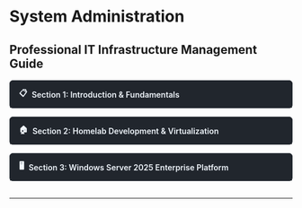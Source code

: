 # System Administration
## Professional IT Infrastructure Management Guide

<div style="display: grid; gap: 15px; margin-bottom: 30px;">

<details style="border: 1px solid #30363d; border-radius: 6px; background: #0d1117;">
<summary style="background: #21262d; color: #f0f6fc; padding: 12px 16px; cursor: pointer; font-weight: 600; font-size: 1em; border-radius: 6px 6px 0 0; display: flex; align-items: center; gap: 8px; border: none;">
  <span>📋</span>
  <span>Section 1: Introduction & Fundamentals</span>
</summary>

<div style="padding: 16px; background: #161b22; color: #e6edf3; border-radius: 0 0 6px 6px;">

<details style="border: 1px solid #30363d; border-radius: 4px; background: #0d1117; margin-bottom: 10px;">
<summary style="background: #21262d; color: #f0f6fc; padding: 8px 12px; cursor: pointer; font-weight: 500; font-size: 0.9em; border-radius: 4px 4px 0 0; display: flex; align-items: center; gap: 6px; border: none;">
  <span>📚</span>
  <span>1. Introduction to the Ultimate System Administrator Course</span>
</summary>
<div style="padding: 12px; background: #161b22; color: #e6edf3; border-radius: 0 0 4px 4px;">
<div style="color: #58a6ff; font-weight: 600; margin-bottom: 8px;">Course Overview</div>
Comprehensive guide to becoming a professional System Administrator covering all essential skills, technologies, and real-world scenarios.

<div style="color: #58a6ff; font-weight: 600; margin: 12px 0 8px 0;">Learning Objectives</div>
<div style="display: grid; gap: 8px; margin-left: 8px;">
<div style="display: flex; align-items: center; gap: 8px;"><span style="color: #7c3aed;">▶</span><span>Master core system administration concepts</span></div>
<div style="display: flex; align-items: center; gap: 8px;"><span style="color: #7c3aed;">▶</span><span>Gain hands-on experience with enterprise technologies</span></div>
<div style="display: flex; align-items: center; gap: 8px;"><span style="color: #7c3aed;">▶</span><span>Develop troubleshooting and problem-solving skills</span></div>
<div style="display: flex; align-items: center; gap: 8px;"><span style="color: #7c3aed;">▶</span><span>Learn industry best practices and security protocols</span></div>
<div style="display: flex; align-items: center; gap: 8px;"><span style="color: #7c3aed;">▶</span><span>Build a professional homelab environment</span></div>
<div style="display: flex; align-items: center; gap: 8px;"><span style="color: #7c3aed;">▶</span><span>Understand Windows Server 2025 and virtualization platforms</span></div>
</div>

</div>
</details>

<details style="border: 1px solid #30363d; border-radius: 4px; background: #0d1117; margin-bottom: 10px;">
<summary style="background: #21262d; color: #f0f6fc; padding: 8px 12px; cursor: pointer; font-weight: 500; font-size: 0.9em; border-radius: 4px 4px 0 0; display: flex; align-items: center; gap: 6px; border: none;">
  <span>👨‍💼</span>
  <span>2. What is a System Administrator Role?</span>
</summary>
<div style="padding: 12px; background: #161b22; color: #e6edf3; border-radius: 0 0 4px 4px;">
<div style="color: #58a6ff; font-weight: 600; margin-bottom: 8px;">Primary Function</div>
Manages and maintains computer systems, servers, and IT infrastructure for organizations.

<div style="color: #58a6ff; font-weight: 600; margin: 12px 0 8px 0;">Core Responsibilities</div>
<div style="display: grid; gap: 6px; margin-left: 8px;">
<div style="display: flex; align-items: center; gap: 8px;"><span style="color: #f85149;">•</span><span>Operating system installation and configuration</span></div>
<div style="display: flex; align-items: center; gap: 8px;"><span style="color: #f85149;">•</span><span>User account and permission management</span></div>
<div style="display: flex; align-items: center; gap: 8px;"><span style="color: #f85149;">•</span><span>System performance monitoring and optimization</span></div>
<div style="display: flex; align-items: center; gap: 8px;"><span style="color: #f85149;">•</span><span>Backup and disaster recovery planning</span></div>
<div style="display: flex; align-items: center; gap: 8px;"><span style="color: #f85149;">•</span><span>Software installation and updates</span></div>
<div style="display: flex; align-items: center; gap: 8px;"><span style="color: #f85149;">•</span><span>Hardware maintenance and troubleshooting</span></div>
<div style="display: flex; align-items: center; gap: 8px;"><span style="color: #f85149;">•</span><span>Server management and virtualization</span></div>
<div style="display: flex; align-items: center; gap: 8px;"><span style="color: #f85149;">•</span><span>Security policy implementation and enforcement</span></div>
</div>

<div style="color: #58a6ff; font-weight: 600; margin: 12px 0 8px 0;">Essential Skills</div>
<div style="display: grid; gap: 6px; margin-left: 8px;">
<div style="display: flex; align-items: center; gap: 8px;"><span style="color: #7c3aed;">⚡</span><span><span style="color: #f85149;">Operating Systems</span>: Windows Server, Linux distributions, Unix variants</span></div>
<div style="display: flex; align-items: center; gap: 8px;"><span style="color: #7c3aed;">⚡</span><span><span style="color: #f85149;">Virtualization</span>: VMware, Hyper-V, VirtualBox, Proxmox</span></div>
<div style="display: flex; align-items: center; gap: 8px;"><span style="color: #7c3aed;">⚡</span><span><span style="color: #f85149;">Security</span>: Access control, authentication, encryption</span></div>
<div style="display: flex; align-items: center; gap: 8px;"><span style="color: #7c3aed;">⚡</span><span><span style="color: #f85149;">Backup & Recovery</span>: Data protection strategies and procedures</span></div>
<div style="display: flex; align-items: center; gap: 8px;"><span style="color: #7c3aed;">⚡</span><span><span style="color: #f85149;">Monitoring Tools</span>: Performance analysis and alerting systems</span></div>
<div style="display: flex; align-items: center; gap: 8px;"><span style="color: #7c3aed;">⚡</span><span><span style="color: #f85149;">Scripting & Automation</span>: PowerShell, Bash, Python</span></div>
<div style="display: flex; align-items: center; gap: 8px;"><span style="color: #7c3aed;">⚡</span><span><span style="color: #f85149;">Hardware Knowledge</span>: Server components and troubleshooting</span></div>
<div style="display: flex; align-items: center; gap: 8px;"><span style="color: #7c3aed;">⚡</span><span><span style="color: #f85149;">Documentation</span>: Technical writing and procedure documentation</span></div>
</div>
</div>
</details>

<details style="border: 1px solid #30363d; border-radius: 4px; background: #0d1117; margin-bottom: 10px;">
<summary style="background: #21262d; color: #f0f6fc; padding: 8px 12px; cursor: pointer; font-weight: 500; font-size: 0.9em; border-radius: 4px 4px 0 0; display: flex; align-items: center; gap: 6px; border: none;">
  <span>🌐</span>
  <span>3. Understanding IPv4 Addressing</span>
</summary>
<div style="padding: 12px; background: #161b22; color: #e6edf3; border-radius: 0 0 4px 4px;">

<div style="color: #58a6ff; font-weight: 600; margin-bottom: 8px;">What is an IPv4 Address?</div>
<div style="color: #e6edf3; margin-bottom: 12px;">An IPv4 address is a 32-bit numerical label assigned to each device connected to a computer network that uses the Internet Protocol for communication. It's written in decimal format as four octets separated by periods, for example: <span style="color: #f85149;">192.168.1.1</span>.</div>

<div style="color: #58a6ff; font-weight: 600; margin: 12px 0 8px 0;">Structure of IPv4 Addresses</div>
<div style="color: #e6edf3; margin-bottom: 12px;">Each IPv4 address consists of four octets (8 bits each), making up 32 bits in total. Each octet can range from 0 to 255. The format is known as <span style="color: #f85149;">'dotted decimal notation'</span>, e.g., <span style="color: #f85149;">192.0.2.1</span>.</div>

<div style="color: #58a6ff; font-weight: 600; margin: 12px 0 8px 0;">Classes of IPv4 Addresses</div>
<div style="color: #e6edf3; margin-bottom: 8px;">IPv4 addresses are divided into five classes:</div>
<div style="display: grid; gap: 6px; margin-left: 8px;">
<div style="display: flex; align-items: center; gap: 8px;"><span style="color: #f85149;">•</span><span><span style="color: #f85149;">Class A</span>: 0.0.0.0 to 127.255.255.255 (Large networks)</span></div>
<div style="display: flex; align-items: center; gap: 8px;"><span style="color: #f85149;">•</span><span><span style="color: #f85149;">Class B</span>: 128.0.0.0 to 191.255.255.255 (Medium-sized networks)</span></div>
<div style="display: flex; align-items: center; gap: 8px;"><span style="color: #f85149;">•</span><span><span style="color: #f85149;">Class C</span>: 192.0.0.0 to 223.255.255.255 (Small networks)</span></div>
<div style="display: flex; align-items: center; gap: 8px;"><span style="color: #f85149;">•</span><span><span style="color: #f85149;">Class D</span>: 224.0.0.0 to 239.255.255.255 (Multicast)</span></div>
<div style="display: flex; align-items: center; gap: 8px;"><span style="color: #f85149;">•</span><span><span style="color: #f85149;">Class E</span>: 240.0.0.0 to 255.255.255.255 (Experimental)</span></div>
</div>

<div style="color: #58a6ff; font-weight: 600; margin: 12px 0 8px 0;">Private IP Address Ranges</div>
<div style="color: #e6edf3; margin-bottom: 8px;">Private addresses are reserved for use within private networks and are not routable on the internet:</div>
<div style="display: grid; gap: 6px; margin-left: 8px;">
<div style="display: flex; align-items: center; gap: 8px;"><span style="color: #7c3aed;">🔒</span><span><span style="color: #f85149;">Class A</span>: 10.0.0.0 to 10.255.255.255</span></div>
<div style="display: flex; align-items: center; gap: 8px;"><span style="color: #7c3aed;">🔒</span><span><span style="color: #f85149;">Class B</span>: 172.16.0.0 to 172.31.255.255</span></div>
<div style="display: flex; align-items: center; gap: 8px;"><span style="color: #7c3aed;">🔒</span><span><span style="color: #f85149;">Class C</span>: 192.168.0.0 to 192.168.255.255</span></div>
</div>

<div style="color: #58a6ff; font-weight: 600; margin: 12px 0 8px 0;">Subnetting and CIDR Notation</div>
<div style="color: #e6edf3; margin-bottom: 12px;">CIDR (Classless Inter-Domain Routing) notation is used to define subnet masks, e.g., <span style="color: #f85149;">192.168.1.0/24</span>. The <span style="color: #f85149;">'/24'</span> means the first 24 bits are the network part. Subnetting helps in efficient IP address allocation.</div>

<div style="color: #58a6ff; font-weight: 600; margin: 12px 0 8px 0;">IPv4 Limitations</div>
<div style="color: #e6edf3;">IPv4 can support about <span style="color: #f85149;">4.3 billion addresses</span>, many of which are reserved or unusable. This limitation is one of the reasons for the development of IPv6.</div>

</div>
</details>

<details style="border: 1px solid #30363d; border-radius: 4px; background: #0d1117; margin-bottom: 10px;">
<summary style="background: #21262d; color: #f0f6fc; padding: 8px 12px; cursor: pointer; font-weight: 500; font-size: 0.9em; border-radius: 4px 4px 0 0; display: flex; align-items: center; gap: 6px; border: none;">
  <span>📊</span>
  <span>4. Subnetting Guide</span>
</summary>
<div style="padding: 12px; background: #161b22; color: #e6edf3; border-radius: 0 0 4px 4px;">

<div style="color: #58a6ff; font-weight: 600; margin-bottom: 8px;">Dan Mill Training - Subnetting Cheat Sheet</div>
<div style="color: #e6edf3; margin-bottom: 12px;">Comprehensive subnetting reference with formulas, processes, and practical examples for network administrators.</div>

<div style="color: #58a6ff; font-weight: 600; margin: 12px 0 8px 0;">Key Formulas</div>
<div style="display: grid; gap: 6px; margin-left: 8px;">
<div style="display: flex; align-items: center; gap: 8px;"><span style="color: #7c3aed;">📐</span><span><span style="color: #f85149;">Subnets</span> = 2^n (n = borrowed bits)</span></div>
<div style="display: flex; align-items: center; gap: 8px;"><span style="color: #7c3aed;">📐</span><span><span style="color: #f85149;">Hosts</span> = 2^h - 2 (h = host bits)</span></div>
<div style="display: flex; align-items: center; gap: 8px;"><span style="color: #7c3aed;">📐</span><span><span style="color: #f85149;">Increment</span> = 2^h</span></div>
<div style="display: flex; align-items: center; gap: 8px;"><span style="color: #7c3aed;">📐</span><span><span style="color: #f85149;">Magic #</span> = 256 - mask value</span></div>
</div>

<div style="color: #58a6ff; font-weight: 600; margin: 12px 0 8px 0;">5-Step Process</div>
<div style="display: grid; gap: 6px; margin-left: 8px;">
<div style="display: flex; align-items: center; gap: 8px;"><span style="color: #f85149;">1.</span><span>Count subnets & hosts needed</span></div>
<div style="display: flex; align-items: center; gap: 8px;"><span style="color: #f85149;">2.</span><span>Find bits to borrow: 2^n ≥ subnets</span></div>
<div style="display: flex; align-items: center; gap: 8px;"><span style="color: #f85149;">3.</span><span>Check host bits: 2^h - 2 ≥ hosts</span></div>
<div style="display: flex; align-items: center; gap: 8px;"><span style="color: #f85149;">4.</span><span>New mask = original + borrowed</span></div>
<div style="display: flex; align-items: center; gap: 8px;"><span style="color: #f85149;">5.</span><span>Calculate ranges with increment</span></div>
</div>

<div style="color: #58a6ff; font-weight: 600; margin: 12px 0 8px 0;">IP Classes</div>
<div style="display: grid; gap: 6px; margin-left: 8px;">
<div style="display: flex; align-items: center; gap: 8px;"><span style="color: #f85149;">•</span><span><span style="color: #f85149;">Class A</span>: Range 1-126, Default /8</span></div>
<div style="display: flex; align-items: center; gap: 8px;"><span style="color: #f85149;">•</span><span><span style="color: #f85149;">Class B</span>: Range 128-191, Default /16</span></div>
<div style="display: flex; align-items: center; gap: 8px;"><span style="color: #f85149;">•</span><span><span style="color: #f85149;">Class C</span>: Range 192-223, Default /24</span></div>
</div>

<div style="color: #58a6ff; font-weight: 600; margin: 12px 0 8px 0;">Subnet Mask Reference Table</div>
<div style="overflow-x: auto; margin-bottom: 12px;">
<table style="width: 100%; border-collapse: collapse; background: #0d1117; border-radius: 6px; overflow: hidden;">
<thead>
<tr style="background: #21262d;">
<th style="padding: 6px; text-align: left; color: #f0f6fc; border-bottom: 1px solid #30363d; font-size: 0.8em;">CIDR</th>
<th style="padding: 6px; text-align: left; color: #f0f6fc; border-bottom: 1px solid #30363d; font-size: 0.8em;">Subnet Mask</th>
<th style="padding: 6px; text-align: left; color: #f0f6fc; border-bottom: 1px solid #30363d; font-size: 0.8em;">Hosts</th>
<th style="padding: 6px; text-align: left; color: #f0f6fc; border-bottom: 1px solid #30363d; font-size: 0.8em;">Increment</th>
<th style="padding: 6px; text-align: left; color: #f0f6fc; border-bottom: 1px solid #30363d; font-size: 0.8em;">Binary</th>
</tr>
</thead>
<tbody>
<tr style="border-bottom: 1px solid #30363d;">
<td style="padding: 6px; color: #f85149; font-weight: 600; font-size: 0.8em;">/24</td>
<td style="padding: 6px; font-size: 0.8em;">255.255.255.0</td>
<td style="padding: 6px; font-size: 0.8em;">254</td>
<td style="padding: 6px; font-size: 0.8em;">256</td>
<td style="padding: 6px; font-size: 0.8em;">00000000</td>
</tr>
<tr style="border-bottom: 1px solid #30363d;">
<td style="padding: 6px; color: #f85149; font-weight: 600; font-size: 0.8em;">/25</td>
<td style="padding: 6px; font-size: 0.8em;">255.255.255.128</td>
<td style="padding: 6px; font-size: 0.8em;">126</td>
<td style="padding: 6px; font-size: 0.8em;">128</td>
<td style="padding: 6px; font-size: 0.8em;">10000000</td>
</tr>
<tr style="border-bottom: 1px solid #30363d;">
<td style="padding: 6px; color: #f85149; font-weight: 600; font-size: 0.8em;">/26</td>
<td style="padding: 6px; font-size: 0.8em;">255.255.255.192</td>
<td style="padding: 6px; font-size: 0.8em;">62</td>
<td style="padding: 6px; font-size: 0.8em;">64</td>
<td style="padding: 6px; font-size: 0.8em;">11000000</td>
</tr>
<tr style="border-bottom: 1px solid #30363d;">
<td style="padding: 6px; color: #f85149; font-weight: 600; font-size: 0.8em;">/27</td>
<td style="padding: 6px; font-size: 0.8em;">255.255.255.224</td>
<td style="padding: 6px; font-size: 0.8em;">30</td>
<td style="padding: 6px; font-size: 0.8em;">32</td>
<td style="padding: 6px; font-size: 0.8em;">11100000</td>
</tr>
<tr style="border-bottom: 1px solid #30363d;">
<td style="padding: 6px; color: #f85149; font-weight: 600; font-size: 0.8em;">/28</td>
<td style="padding: 6px; font-size: 0.8em;">255.255.255.240</td>
<td style="padding: 6px; font-size: 0.8em;">14</td>
<td style="padding: 6px; font-size: 0.8em;">16</td>
<td style="padding: 6px; font-size: 0.8em;">11110000</td>
</tr>
<tr style="border-bottom: 1px solid #30363d;">
<td style="padding: 6px; color: #f85149; font-weight: 600; font-size: 0.8em;">/29</td>
<td style="padding: 6px; font-size: 0.8em;">255.255.255.248</td>
<td style="padding: 6px; font-size: 0.8em;">6</td>
<td style="padding: 6px; font-size: 0.8em;">8</td>
<td style="padding: 6px; font-size: 0.8em;">11111000</td>
</tr>
<tr>
<td style="padding: 6px; color: #f85149; font-weight: 600; font-size: 0.8em;">/30</td>
<td style="padding: 6px; font-size: 0.8em;">255.255.255.252</td>
<td style="padding: 6px; font-size: 0.8em;">2</td>
<td style="padding: 6px; font-size: 0.8em;">4</td>
<td style="padding: 6px; font-size: 0.8em;">11111100</td>
</tr>
</tbody>
</table>
</div>

<div style="color: #58a6ff; font-weight: 600; margin: 12px 0 8px 0;">Quick Example</div>
<div style="color: #e6edf3; margin-bottom: 8px;">Subnet 192.168.1.0/24 into 4 subnets:</div>
<div style="display: grid; gap: 4px; margin-left: 8px;">
<div style="display: flex; align-items: center; gap: 8px;"><span style="color: #f85149;">•</span><span>Need 2 bits (2^2 = 4)</span></div>
<div style="display: flex; align-items: center; gap: 8px;"><span style="color: #f85149;">•</span><span>New mask: /26</span></div>
<div style="display: flex; align-items: center; gap: 8px;"><span style="color: #f85149;">•</span><span>Increment: 64</span></div>
<div style="display: flex; align-items: center; gap: 8px;"><span style="color: #f85149;">•</span><span>192.168.1.0/26, 192.168.1.64/26, 192.168.1.128/26, 192.168.1.192/26</span></div>
</div>

<div style="color: #58a6ff; font-weight: 600; margin: 12px 0 8px 0;">Binary Values</div>
<div style="display: grid; gap: 4px; margin-left: 8px;">
<div style="display: flex; align-items: center; gap: 8px;"><span style="color: #f85149;">•</span><span>Bit 8: 128, Bit 7: 64, Bit 6: 32, Bit 5: 16</span></div>
<div style="display: flex; align-items: center; gap: 8px;"><span style="color: #f85149;">•</span><span>Bit 4: 8, Bit 3: 4, Bit 2: 2, Bit 1: 1</span></div>
</div>

<div style="color: #58a6ff; font-weight: 600; margin: 12px 0 8px 0;">Common Mistakes</div>
<div style="display: grid; gap: 4px; margin-left: 8px;">
<div style="display: flex; align-items: center; gap: 8px;"><span style="color: #f85149;">•</span><span>Forgetting to subtract 2 for hosts</span></div>
<div style="display: flex; align-items: center; gap: 8px;"><span style="color: #f85149;">•</span><span>Using wrong increment value</span></div>
<div style="display: flex; align-items: center; gap: 8px;"><span style="color: #f85149;">•</span><span>Mixing up network vs host bits</span></div>
<div style="display: flex; align-items: center; gap: 8px;"><span style="color: #f85149;">•</span><span>Overlapping subnet ranges</span></div>
</div>

<div style="color: #58a6ff; font-weight: 600; margin: 12px 0 8px 0;">Download Full Guide</div>
<div style="margin-bottom: 12px;">
<a href="content/[SYSTEM_ADMIN]/Subnetting.pdf" style="display: inline-flex; align-items: center; gap: 8px; background: linear-gradient(135deg, #0969da 0%, #1a7f37 100%); color: white; padding: 12px 20px; border-radius: 6px; text-decoration: none; font-weight: 600; font-size: 0.9em; transition: all 0.3s ease; box-shadow: 0 2px 4px rgba(0,0,0,0.2);">
<span>📄</span>
<span>Download Complete Subnetting Cheat Sheet PDF</span>
</a>
</div>

<div style="color: #58a6ff; font-weight: 600; margin: 12px 0 8px 0;">Practice Tip</div>
<div style="color: #e6edf3; font-style: italic;">"Remember, the more you practice, the better and faster you become at subnetting!"</div>

</div>
</details>

</div>
</details>

<details style="border: 1px solid #30363d; border-radius: 6px; background: #0d1117;">
<summary style="background: #21262d; color: #f0f6fc; padding: 12px 16px; cursor: pointer; font-weight: 600; font-size: 1em; border-radius: 6px 6px 0 0; display: flex; align-items: center; gap: 8px; border: none;">
  <span>🏠</span>
  <span>Section 2: Homelab Development & Virtualization</span>
</summary>

<div style="padding: 16px; background: #161b22; color: #e6edf3; border-radius: 0 0 6px 6px;">

<details style="border: 1px solid #30363d; border-radius: 4px; background: #0d1117; margin-bottom: 10px;">
<summary style="background: #21262d; color: #f0f6fc; padding: 8px 12px; cursor: pointer; font-weight: 500; font-size: 0.9em; border-radius: 4px 4px 0 0; display: flex; align-items: center; gap: 6px; border: none;">
  <span>🏠</span>
  <span>1. What is a Homelab?</span>
</summary>
<div style="padding: 12px; background: #161b22; color: #e6edf3; border-radius: 0 0 4px 4px;">
<div style="color: #58a6ff; font-weight: 600; margin-bottom: 8px;">Definition</div>
Personal IT infrastructure for learning, testing, and practicing system administration skills in a controlled environment.

<div style="color: #58a6ff; font-weight: 600; margin: 12px 0 8px 0;">Core Components</div>
<div style="display: grid; gap: 6px; margin-left: 8px;">
<div style="display: flex; align-items: center; gap: 8px;"><span style="color: #7c3aed;">🔧</span><span><span style="color: #f85149;">Servers</span>: Physical and virtual server infrastructure</span></div>
<div style="display: flex; align-items: center; gap: 8px;"><span style="color: #7c3aed;">🔧</span><span><span style="color: #f85149;">Networking</span>: Switches, routers, and network equipment</span></div>
<div style="display: flex; align-items: center; gap: 8px;"><span style="color: #7c3aed;">🔧</span><span><span style="color: #f85149;">Storage</span>: NAS devices, external drives, and storage solutions</span></div>
<div style="display: flex; align-items: center; gap: 8px;"><span style="color: #7c3aed;">🔧</span><span><span style="color: #f85149;">Operating Systems</span>: Windows Server, Linux distributions</span></div>
<div style="display: flex; align-items: center; gap: 8px;"><span style="color: #7c3aed;">🔧</span><span><span style="color: #f85149;">Virtualization</span>: VMware, VirtualBox, Hyper-V platforms</span></div>
<div style="display: flex; align-items: center; gap: 8px;"><span style="color: #7c3aed;">🔧</span><span><span style="color: #f85149;">Monitoring</span>: System and network monitoring tools</span></div>
<div style="display: flex; align-items: center; gap: 8px;"><span style="color: #7c3aed;">🔧</span><span><span style="color: #f85149;">Backup Systems</span>: Data protection and recovery solutions</span></div>
</div>

<div style="color: #58a6ff; font-weight: 600; margin: 12px 0 8px 0;">Primary Use Cases</div>
<div style="display: grid; gap: 6px; margin-left: 8px;">
<div style="display: flex; align-items: center; gap: 8px;"><span style="color: #f85149;">•</span><span>Technology learning and skill development</span></div>
<div style="display: flex; align-items: center; gap: 8px;"><span style="color: #f85149;">•</span><span>Software deployment testing</span></div>
<div style="display: flex; align-items: center; gap: 8px;"><span style="color: #f85149;">•</span><span>Troubleshooting practice and methodology</span></div>
<div style="display: flex; align-items: center; gap: 8px;"><span style="color: #f85149;">•</span><span>Automation script development</span></div>
<div style="display: flex; align-items: center; gap: 8px;"><span style="color: #f85149;">•</span><span>Configuration experimentation</span></div>
<div style="display: flex; align-items: center; gap: 8px;"><span style="color: #f85149;">•</span><span>Personal service hosting</span></div>
<div style="display: flex; align-items: center; gap: 8px;"><span style="color: #f85149;">•</span><span>Development environment creation</span></div>
</div>
</div>
</details>

<details style="border: 1px solid #30363d; border-radius: 4px; background: #0d1117; margin-bottom: 10px;">
<summary style="background: #21262d; color: #f0f6fc; padding: 8px 12px; cursor: pointer; font-weight: 500; font-size: 0.9em; border-radius: 4px 4px 0 0; display: flex; align-items: center; gap: 6px; border: none;">
  <span>💻</span>
  <span>2. Virtualization Platforms – Let's Talk About Your Options</span>
</summary>
<div style="padding: 12px; background: #161b22; color: #e6edf3; border-radius: 0 0 4px 4px;">
<div style="color: #58a6ff; font-weight: 600; margin: 12px 0 8px 0;">Cloud Service Providers</div>
<div style="display: grid; gap: 6px; margin-left: 8px;">
<div style="display: flex; align-items: center; gap: 8px;"><span style="color: #7c3aed;">☁️</span><span><span style="color: #f85149;">Amazon Web Services (AWS)</span> - Comprehensive cloud platform with extensive service offerings</span></div>
<div style="display: flex; align-items: center; gap: 8px;"><span style="color: #7c3aed;">☁️</span><span><span style="color: #f85149;">Google Cloud Platform (GCP)</span> - Google's competitive cloud solution with AI/ML integration</span></div>
<div style="display: flex; align-items: center; gap: 8px;"><span style="color: #7c3aed;">☁️</span><span><span style="color: #f85149;">Microsoft Azure</span> - Enterprise-focused cloud platform with Windows integration</span></div>
<div style="display: flex; align-items: center; gap: 8px;"><span style="color: #7c3aed;">☁️</span><span><span style="color: #f85149;">Azure Marketplace</span> - Pre-configured virtual machine templates and solutions</span></div>
</div>

<div style="color: #58a6ff; font-weight: 600; margin: 12px 0 8px 0;">Enterprise Virtualization Solutions</div>
<div style="display: grid; gap: 6px; margin-left: 8px;">
<div style="display: flex; align-items: center; gap: 8px;"><span style="color: #7c3aed;">🏢</span><span><span style="color: #f85149;">VMware vSphere</span> - Industry-standard enterprise virtualization platform</span></div>
<div style="display: flex; align-items: center; gap: 8px;"><span style="color: #7c3aed;">🏢</span><span><span style="color: #f85149;">VMware Workstation</span> - Professional desktop virtualization for developers</span></div>
<div style="display: flex; align-items: center; gap: 8px;"><span style="color: #7c3aed;">🏢</span><span><span style="color: #f85149;">Microsoft Hyper-V</span> - Native Windows Server virtualization technology</span></div>
<div style="display: flex; align-items: center; gap: 8px;"><span style="color: #7c3aed;">🏢</span><span><span style="color: #f85149;">Proxmox VE</span> - Open-source hypervisor with web-based management interface</span></div>
</div>

<div style="color: #58a6ff; font-weight: 600; margin: 12px 0 8px 0;">Desktop Virtualization Tools</div>
<div style="display: grid; gap: 6px; margin-left: 8px;">
<div style="display: flex; align-items: center; gap: 8px;"><span style="color: #7c3aed;">💻</span><span><span style="color: #f85149;">Oracle VirtualBox</span> - Free, cross-platform desktop virtualization</span></div>
<div style="display: flex; align-items: center; gap: 8px;"><span style="color: #7c3aed;">💻</span><span><span style="color: #f85149;">VMware Fusion</span> - macOS-specific virtualization solution</span></div>
<div style="display: flex; align-items: center; gap: 8px;"><span style="color: #7c3aed;">💻</span><span><span style="color: #f85149;">Parallels Desktop</span> - Premium macOS virtualization platform</span></div>
</div>

<div style="color: #58a6ff; font-weight: 600; margin: 12px 0 8px 0;">Supported Operating Systems</div>
<div style="display: grid; gap: 6px; margin-left: 8px;">
<div style="display: flex; align-items: center; gap: 8px;"><span style="color: #7c3aed;">🐧</span><span><span style="color: #f85149;">Linux Distributions</span>: Alma Linux, CentOS, Ubuntu Server, Rocky Linux</span></div>
<div style="display: flex; align-items: center; gap: 8px;"><span style="color: #7c3aed;">🪟</span><span><span style="color: #f85149;">Windows Platforms</span>: Windows Server, Windows 10/11</span></div>
<div style="display: flex; align-items: center; gap: 8px;"><span style="color: #7c3aed;">🔧</span><span><span style="color: #f85149;">Unix Variants</span>: FreeBSD, OpenBSD</span></div>
<div style="display: flex; align-items: center; gap: 8px;"><span style="color: #7c3aed;">🛡️</span><span><span style="color: #f85149;">Specialized Systems</span>: pfSense, OPNsense for network security</span></div>
</div>
</div>
</details>

<details style="border: 1px solid #30363d; border-radius: 4px; background: #0d1117; margin-bottom: 10px;">
<summary style="background: #21262d; color: #f0f6fc; padding: 8px 12px; cursor: pointer; font-weight: 500; font-size: 0.9em; border-radius: 4px 4px 0 0; display: flex; align-items: center; gap: 6px; border: none;">
  <span>🔧</span>
  <span>3. Setting Up Your Lab Environment</span>
</summary>
<div style="padding: 12px; background: #161b22; color: #e6edf3; border-radius: 0 0 4px 4px;">
<div style="color: #58a6ff; font-weight: 600; margin-bottom: 8px;">VMware Workstation Configuration</div>
Step-by-step guide to set up Windows Server 2025 in VMware Workstation for your homelab environment.

<div style="color: #58a6ff; font-weight: 600; margin: 12px 0 8px 0;">Download Windows Server 2025</div>
<div style="margin-bottom: 12px;">
<a href="https://www.microsoft.com/en-us/evalcenter/download-windows-server-2025?msockid=1dbd6c8bbd85672a1985788bbc2d66b4" style="display: inline-flex; align-items: center; gap: 8px; background: linear-gradient(135deg, #0969da 0%, #1a7f37 100%); color: white; padding: 12px 20px; border-radius: 6px; text-decoration: none; font-weight: 600; font-size: 0.9em; transition: all 0.3s ease; box-shadow: 0 2px 4px rgba(0,0,0,0.2);">
<span>📥</span>
<span>Download Windows Server 2025 Evaluation</span>
</a>
</div>

<div style="color: #58a6ff; font-weight: 600; margin: 12px 0 8px 0;">VMware Workstation Settings</div>
<div style="display: grid; gap: 6px; margin-left: 8px;">
<div style="display: flex; align-items: center; gap: 8px;"><span style="color: #7c3aed;">🌐</span><span><span style="color: #f85149;">Network Connection</span>: Bridged</span></div>
<div style="display: flex; align-items: center; gap: 8px;"><span style="color: #7c3aed;">⚙️</span><span><span style="color: #f85149;">Cores per processor</span>: 8</span></div>
<div style="display: flex; align-items: center; gap: 8px;"><span style="color: #7c3aed;">💻</span><span><span style="color: #f85149;">Virtualize Intel VT-x/AMD-V</span>: Enabled</span></div>
<div style="display: flex; align-items: center; gap: 8px;"><span style="color: #7c3aed;">🧠</span><span><span style="color: #f85149;">RAM</span>: 4 GB</span></div>
</div>

<div style="color: #58a6ff; font-weight: 600; margin: 12px 0 8px 0;">Installation Steps</div>
<div style="display: grid; gap: 6px; margin-left: 8px;">
<div style="display: flex; align-items: center; gap: 8px;"><span style="color: #f85149;">1.</span><span>Download Windows Server 2025 ISO from Microsoft Evaluation Center</span></div>
<div style="display: flex; align-items: center; gap: 8px;"><span style="color: #f85149;">2.</span><span>Create new virtual machine in VMware Workstation</span></div>
<div style="display: flex; align-items: center; gap: 8px;"><span style="color: #f85149;">3.</span><span>Configure network adapter to Bridged mode</span></div>
<div style="display: flex; align-items: center; gap: 8px;"><span style="color: #f85149;">4.</span><span>Set processor cores to 8 and enable virtualization</span></div>
<div style="display: flex; align-items: center; gap: 8px;"><span style="color: #f85149;">5.</span><span>Allocate 4 GB RAM to the virtual machine</span></div>
<div style="display: flex; align-items: center; gap: 8px;"><span style="color: #f85149;">6.</span><span>Boot from Windows Server 2025 ISO and install</span></div>
<div style="display: flex; align-items: center; gap: 8px;"><span style="color: #f85149;">7.</span><span>Activate evaluation license within 10 days</span></div>
</div>

<div style="color: #58a6ff; font-weight: 600; margin: 12px 0 8px 0;">Important Notes</div>
<div style="display: grid; gap: 6px; margin-left: 8px;">
<div style="display: flex; align-items: center; gap: 8px;"><span style="color: #7c3aed;">⚠️</span><span>Evaluation edition expires in 180 days</span></div>
<div style="display: flex; align-items: center; gap: 8px;"><span style="color: #7c3aed;">⚠️</span><span>Must activate over internet within first 10 days</span></div>
<div style="display: flex; align-items: center; gap: 8px;"><span style="color: #7c3aed;">⚠️</span><span>Run Windows Update after installation</span></div>
<div style="display: flex; align-items: center; gap: 8px;"><span style="color: #7c3aed;">⚠️</span><span>Install latest servicing package post-installation</span></div>
</div>
</div>
</details>

<details style="border: 1px solid #30363d; border-radius: 4px; background: #0d1117; margin-bottom: 10px;">
<summary style="background: #21262d; color: #f0f6fc; padding: 8px 12px; cursor: pointer; font-weight: 500; font-size: 0.9em; border-radius: 4px 4px 0 0; display: flex; align-items: center; gap: 6px; border: none;">
  <span>🔧</span>
  <span>4. First Time Setup and Basic Configuration</span>
</summary>
<div style="padding: 12px; background: #161b22; color: #e6edf3; border-radius: 0 0 4px 4px;">

<div style="color: #58a6ff; font-weight: 600; margin-bottom: 8px;">Initial Server Configuration</div>
<div style="display: grid; gap: 6px; margin-left: 8px;">
<div style="display: flex; align-items: center; gap: 8px;"><span style="color: #f85149;">1.</span><span><span style="color: #f85149;">Time Zone</span>: Configure correct time zone for your location</span></div>
<div style="display: flex; align-items: center; gap: 8px;"><span style="color: #f85149;">2.</span><span><span style="color: #f85149;">IE Enhanced Security</span>: Disable for easier server management</span></div>
<div style="display: flex; align-items: center; gap: 8px;"><span style="color: #f85149;">3.</span><span><span style="color: #f85149;">Network Adapter</span>: Configure static IP address (recommended for servers)</span></div>
<div style="display: flex; align-items: center; gap: 8px;"><span style="color: #f85149;">4.</span><span><span style="color: #f85149;">Computer Name</span>: Rename to SERVER01 or descriptive name</span></div>
</div>

<div style="color: #58a6ff; font-weight: 600; margin: 12px 0 8px 0;">PowerShell Configuration (sconfig)</div>
<div style="display: grid; gap: 6px; margin-left: 8px;">
<div style="display: flex; align-items: center; gap: 8px;"><span style="color: #7c3aed;">▶</span><span>Open <span style="color: #f85149;">PowerShell as Administrator</span></span></div>
<div style="display: flex; align-items: center; gap: 8px;"><span style="color: #7c3aed;">▶</span><span>Type: <span style="color: #f85149;">sconfig</span> and press Enter</span></div>
<div style="display: flex; align-items: center; gap: 8px;"><span style="color: #7c3aed;">▶</span><span>Configure the following settings:</span></div>
</div>

<div style="margin-left: 20px; margin-top: 8px;">
<div style="display: grid; gap: 8px;">
<div style="border-left: 3px solid #f85149; padding-left: 12px; background: #21262d; padding: 8px 12px; border-radius: 4px;">
<div style="display: flex; align-items: center; gap: 8px; margin-bottom: 4px;"><span style="color: #f85149;">•</span><span style="color: #f85149; font-weight: 600;">Updates</span> → Set to Manual</div>
<div style="color: #e6edf3; font-size: 0.9em; margin-left: 20px;">Prevents automatic reboots during business hours. Allows controlled update deployment.</div>
</div>

<div style="border-left: 3px solid #f85149; padding-left: 12px; background: #21262d; padding: 8px 12px; border-radius: 4px;">
<div style="display: flex; align-items: center; gap: 8px; margin-bottom: 4px;"><span style="color: #f85149;">•</span><span style="color: #f85149; font-weight: 600;">Remote Desktop</span> → Enable</div>
<div style="color: #e6edf3; font-size: 0.9em; margin-left: 20px;">Allows remote administration via RDP. Essential for server management from other machines.</div>
</div>

<div style="border-left: 3px solid #f85149; padding-left: 12px; background: #21262d; padding: 8px 12px; border-radius: 4px;">
<div style="display: flex; align-items: center; gap: 8px; margin-bottom: 4px;"><span style="color: #f85149;">•</span><span style="color: #f85149; font-weight: 600;">Remote Management</span> → Enable</div>
<div style="color: #e6edf3; font-size: 0.9em; margin-left: 20px;">Enables PowerShell remoting and WMI access. Required for remote administration tools.</div>
</div>

<div style="border-left: 3px solid #f85149; padding-left: 12px; background: #21262d; padding: 8px 12px; border-radius: 4px;">
<div style="display: flex; align-items: center; gap: 8px; margin-bottom: 4px;"><span style="color: #f85149;">•</span><span style="color: #f85149; font-weight: 600;">Ping Response</span> → Enable</div>
<div style="color: #e6edf3; font-size: 0.9em; margin-left: 20px;">Allows server to respond to ICMP ping requests. Useful for network troubleshooting and monitoring.</div>
</div>

<div style="border-left: 3px solid #f85149; padding-left: 12px; background: #21262d; padding: 8px 12px; border-radius: 4px;">
<div style="display: flex; align-items: center; gap: 8px; margin-bottom: 4px;"><span style="color: #f85149;">•</span><span style="color: #f85149; font-weight: 600;">Computer Name</span> → Change to SERVER01</div>
<div style="color: #e6edf3; font-size: 0.9em; margin-left: 20px;">Renames server for easy identification. Follows naming convention for better network organization.</div>
</div>
</div>
</div>

<div style="color: #58a6ff; font-weight: 600; margin: 12px 0 8px 0;">Additional Settings</div>
<div style="display: grid; gap: 6px; margin-left: 8px;">
<div style="display: flex; align-items: center; gap: 8px;"><span style="color: #7c3aed;">▶</span><span><span style="color: #f85149;">Display Settings</span>: Configure resolution and personalization</span></div>
<div style="display: flex; align-items: center; gap: 8px;"><span style="color: #7c3aed;">▶</span><span><span style="color: #f85149;">Windows Update</span>: Run initial updates after configuration</span></div>
</div>

</div>
</details>

</div>
</details>

<details style="border: 1px solid #30363d; border-radius: 6px; background: #0d1117;">
<summary style="background: #21262d; color: #f0f6fc; padding: 12px 16px; cursor: pointer; font-weight: 600; font-size: 1em; border-radius: 6px 6px 0 0; display: flex; align-items: center; gap: 8px; border: none;">
  <span>🖥️</span>
  <span>Section 3: Windows Server 2025 Enterprise Platform</span>
</summary>

<div style="padding: 16px; background: #161b22; color: #e6edf3; border-radius: 0 0 6px 6px;">

<details style="border: 1px solid #30363d; border-radius: 4px; background: #0d1117; margin-bottom: 10px;">
<summary style="background: #21262d; color: #f0f6fc; padding: 8px 12px; cursor: pointer; font-weight: 500; font-size: 0.9em; border-radius: 4px 4px 0 0; display: flex; align-items: center; gap: 6px; border: none;">
  <span>🖥️</span>
  <span>1. What is Windows Server 2025? Basic Understanding for IT Beginners</span>
</summary>
<div style="padding: 12px; background: #161b22; color: #e6edf3; border-radius: 0 0 4px 4px;">
<div style="color: #58a6ff; font-weight: 600; margin-bottom: 8px;">Platform Definition</div>
Microsoft's enterprise-grade server operating system designed for business network infrastructure management.

<div style="color: #58a6ff; font-weight: 600; margin: 12px 0 8px 0;">Conceptual Framework</div>
Functions as the central "brain" of business networks, managing all connected computers, users, and services.

<div style="color: #58a6ff; font-weight: 600; margin: 12px 0 8px 0;">Core Service Capabilities</div>
<div style="display: grid; gap: 6px; margin-left: 8px;">
<div style="display: flex; align-items: center; gap: 8px;"><span style="color: #7c3aed;">📁</span><span><span style="color: #f85149;">File Server Services</span> - Centralized file storage and sharing across organizational networks</span></div>
<div style="display: flex; align-items: center; gap: 8px;"><span style="color: #7c3aed;">👥</span><span><span style="color: #f85149;">User Management</span> - Comprehensive access control and permission management systems</span></div>
<div style="display: flex; align-items: center; gap: 8px;"><span style="color: #7c3aed;">📧</span><span><span style="color: #f85149;">Email Server Operations</span> - Enterprise email system hosting and management</span></div>
<div style="display: flex; align-items: center; gap: 8px;"><span style="color: #7c3aed;">🌐</span><span><span style="color: #f85149;">Web Server Hosting</span> - Corporate website and web application hosting</span></div>
<div style="display: flex; align-items: center; gap: 8px;"><span style="color: #7c3aed;">🗄️</span><span><span style="color: #f85149;">Database Server Management</span> - Business application and database hosting</span></div>
<div style="display: flex; align-items: center; gap: 8px;"><span style="color: #7c3aed;">🖨️</span><span><span style="color: #f85149;">Print Server Administration</span> - Network printer management and sharing</span></div>
<div style="display: flex; align-items: center; gap: 8px;"><span style="color: #7c3aed;">🔒</span><span><span style="color: #f85149;">Security Management</span> - Access control and organizational data protection</span></div>
</div>

<div style="color: #58a6ff; font-weight: 600; margin: 12px 0 8px 0;">Key Technology Components</div>
<div style="display: grid; gap: 6px; margin-left: 8px;">
<div style="display: flex; align-items: center; gap: 8px;"><span style="color: #7c3aed;">⚡</span><span><span style="color: #f85149;">Active Directory</span> - Centralized user account and password management</span></div>
<div style="display: flex; align-items: center; gap: 8px;"><span style="color: #7c3aed;">⚡</span><span><span style="color: #f85149;">Hyper-V Virtualization</span> - Virtual machine creation and management</span></div>
<div style="display: flex; align-items: center; gap: 8px;"><span style="color: #7c3aed;">⚡</span><span><span style="color: #f85149;">Internet Information Services (IIS)</span> - Web server hosting platform</span></div>
<div style="display: flex; align-items: center; gap: 8px;"><span style="color: #7c3aed;">⚡</span><span><span style="color: #f85149;">PowerShell</span> - Advanced command-line automation and scripting</span></div>
<div style="display: flex; align-items: center; gap: 8px;"><span style="color: #7c3aed;">⚡</span><span><span style="color: #f85149;">Group Policy</span> - User and computer configuration management</span></div>
</div>

<div style="color: #58a6ff; font-weight: 600; margin: 12px 0 8px 0;">Target Market Segments</div>
<div style="display: grid; gap: 6px; margin-left: 8px;">
<div style="display: flex; align-items: center; gap: 8px;"><span style="color: #f85149;">•</span><span><span style="color: #f85149;">Small Business</span> - 1-2 servers for basic file sharing and email services</span></div>
<div style="display: flex; align-items: center; gap: 8px;"><span style="color: #f85149;">•</span><span><span style="color: #f85149;">Medium Enterprise</span> - Multiple servers for departmental operations</span></div>
<div style="display: flex; align-items: center; gap: 8px;"><span style="color: #f85149;">•</span><span><span style="color: #f85149;">Large Corporation</span> - Extensive server farms in enterprise data centers</span></div>
</div>
</div>
</details>

<details style="border: 1px solid #30363d; border-radius: 4px; background: #0d1117; margin-bottom: 10px;">
<summary style="background: #21262d; color: #f0f6fc; padding: 8px 12px; cursor: pointer; font-weight: 500; font-size: 0.9em; border-radius: 4px 4px 0 0; display: flex; align-items: center; gap: 6px; border: none;">
  <span>🆕</span>
  <span>2. Windows Server 2025 - What's New Compared to Older Versions</span>
</summary>
<div style="padding: 12px; background: #161b22; color: #e6edf3; border-radius: 0 0 4px 4px;">
<div style="color: #58a6ff; font-weight: 600; margin: 12px 0 8px 0;">Security Improvements</div>
<div style="display: grid; gap: 6px; margin-left: 8px;">
<div style="display: flex; align-items: center; gap: 8px;"><span style="color: #7c3aed;">🔒</span><span><span style="color: #f85149;">Zero Trust Architecture</span> - Comprehensive security model implementation</span></div>
<div style="display: flex; align-items: center; gap: 8px;"><span style="color: #7c3aed;">🔒</span><span><span style="color: #f85149;">Advanced TPM Support</span> - Enhanced hardware security integration</span></div>
<div style="display: flex; align-items: center; gap: 8px;"><span style="color: #7c3aed;">🔒</span><span><span style="color: #f85149;">Credential Guard 2.0</span> - Improved credential protection mechanisms</span></div>
<div style="display: flex; align-items: center; gap: 8px;"><span style="color: #7c3aed;">🔒</span><span><span style="color: #f85149;">Secured-core Server</span> - Hardware-based security feature integration</span></div>
<div style="display: flex; align-items: center; gap: 8px;"><span style="color: #7c3aed;">🔒</span><span><span style="color: #f85149;">Enhanced Defender</span> - Advanced threat detection and response capabilities</span></div>
<div style="display: flex; align-items: center; gap: 8px;"><span style="color: #7c3aed;">🔒</span><span><span style="color: #f85149;">Certificate Management</span> - Automated certificate lifecycle management</span></div>
</div>

<div style="color: #58a6ff; font-weight: 600; margin: 12px 0 8px 0;">Performance Optimizations</div>
<div style="display: grid; gap: 6px; margin-left: 8px;">
<div style="display: flex; align-items: center; gap: 8px;"><span style="color: #7c3aed;">⚡</span><span><span style="color: #f85149;">SMB Compression</span> - Improved file transfer performance</span></div>
<div style="display: flex; align-items: center; gap: 8px;"><span style="color: #7c3aed;">⚡</span><span><span style="color: #f85149;">Storage Spaces Direct</span> - Enhanced distributed storage capabilities</span></div>
<div style="display: flex; align-items: center; gap: 8px;"><span style="color: #7c3aed;">⚡</span><span><span style="color: #f85149;">Memory Optimization</span> - Advanced RAM utilization techniques</span></div>
<div style="display: flex; align-items: center; gap: 8px;"><span style="color: #7c3aed;">⚡</span><span><span style="color: #f85149;">Network Stack Improvements</span> - Faster networking performance</span></div>
<div style="display: flex; align-items: center; gap: 8px;"><span style="color: #7c3aed;">⚡</span><span><span style="color: #f85149;">Boot Performance</span> - Reduced system startup times</span></div>
<div style="display: flex; align-items: center; gap: 8px;"><span style="color: #7c3aed;">⚡</span><span><span style="color: #f85149;">Power Management</span> - Improved energy efficiency</span></div>
</div>

<div style="color: #58a6ff; font-weight: 600; margin: 12px 0 8px 0;">Cloud Integration Features</div>
<div style="display: grid; gap: 6px; margin-left: 8px;">
<div style="display: flex; align-items: center; gap: 8px;"><span style="color: #7c3aed;">☁️</span><span><span style="color: #f85149;">Azure Arc Integration</span> - Seamless cloud management capabilities</span></div>
<div style="display: flex; align-items: center; gap: 8px;"><span style="color: #7c3aed;">☁️</span><span><span style="color: #f85149;">Hybrid Identity</span> - Enhanced Azure Active Directory integration</span></div>
<div style="display: flex; align-items: center; gap: 8px;"><span style="color: #7c3aed;">☁️</span><span><span style="color: #f85149;">Cloud Backup Services</span> - Native Azure backup solution integration</span></div>
<div style="display: flex; align-items: center; gap: 8px;"><span style="color: #7c3aed;">☁️</span><span><span style="color: #f85149;">Disaster Recovery</span> - Improved Azure Site Recovery functionality</span></div>
<div style="display: flex; align-items: center; gap: 8px;"><span style="color: #7c3aed;">☁️</span><span><span style="color: #f85149;">Azure Monitor</span> - Integrated cloud monitoring and analytics</span></div>
<div style="display: flex; align-items: center; gap: 8px;"><span style="color: #7c3aed;">☁️</span><span><span style="color: #f85149;">Migration Tools</span> - Streamlined cloud migration pathways</span></div>
</div>

<div style="color: #58a6ff; font-weight: 600; margin: 12px 0 8px 0;">Management and Administration</div>
<div style="display: grid; gap: 6px; margin-left: 8px;">
<div style="display: flex; align-items: center; gap: 8px;"><span style="color: #7c3aed;">🛠️</span><span><span style="color: #f85149;">Windows Admin Center</span> - Modern web-based management interface</span></div>
<div style="display: flex; align-items: center; gap: 8px;"><span style="color: #7c3aed;">🛠️</span><span><span style="color: #f85149;">PowerShell 7</span> - Cross-platform automation and scripting</span></div>
<div style="display: flex; align-items: center; gap: 8px;"><span style="color: #7c3aed;">🛠️</span><span><span style="color: #f85149;">AI-Powered Insights</span> - Intelligent system recommendations</span></div>
<div style="display: flex; align-items: center; gap: 8px;"><span style="color: #7c3aed;">🛠️</span><span><span style="color: #f85149;">Container Support</span> - Enhanced Docker and Kubernetes integration</span></div>
<div style="display: flex; align-items: center; gap: 8px;"><span style="color: #7c3aed;">🛠️</span><span><span style="color: #f85149;">Remote Management</span> - Advanced remote administration capabilities</span></div>
<div style="display: flex; align-items: center; gap: 8px;"><span style="color: #7c3aed;">🛠️</span><span><span style="color: #f85149;">Event Correlation</span> - Intelligent log analysis and correlation</span></div>
</div>
</div>
</details>

<details style="border: 1px solid #30363d; border-radius: 4px; background: #0d1117; margin-bottom: 10px;">
<summary style="background: #21262d; color: #f0f6fc; padding: 8px 12px; cursor: pointer; font-weight: 500; font-size: 0.9em; border-radius: 4px 4px 0 0; display: flex; align-items: center; gap: 6px; border: none;">
  <span>📋</span>
  <span>3. Windows Server 2025 Editions - A Complete Guide to Choosing the Right Edition</span>
</summary>
<div style="padding: 12px; background: #161b22; color: #e6edf3; border-radius: 0 0 4px 4px;">
<div style="color: #58a6ff; font-weight: 600; margin: 12px 0 8px 0;">Edition Comparison</div>
<div style="overflow-x: auto; margin-bottom: 12px;">
<table style="width: 100%; border-collapse: collapse; background: #0d1117; border-radius: 6px; overflow: hidden;">
<thead>
<tr style="background: #21262d;">
<th style="padding: 8px; text-align: left; color: #f0f6fc; border-bottom: 1px solid #30363d;">Edition</th>
<th style="padding: 8px; text-align: left; color: #f0f6fc; border-bottom: 1px solid #30363d;">Target Market</th>
<th style="padding: 8px; text-align: left; color: #f0f6fc; border-bottom: 1px solid #30363d;">Virtualization Rights</th>
<th style="padding: 8px; text-align: left; color: #f0f6fc; border-bottom: 1px solid #30363d;">Primary Features</th>
</tr>
</thead>
<tbody>
<tr style="border-bottom: 1px solid #30363d;">
<td style="padding: 8px; color: #f85149; font-weight: 600;">Standard</td>
<td style="padding: 8px;">Small-Medium Business</td>
<td style="padding: 8px;">2 VMs + 1 Host</td>
<td style="padding: 8px;">Basic virtualization, file/print services</td>
</tr>
<tr style="border-bottom: 1px solid #30363d;">
<td style="padding: 8px; color: #f85149; font-weight: 600;">Datacenter</td>
<td style="padding: 8px;">Enterprise</td>
<td style="padding: 8px;">Unlimited VMs</td>
<td style="padding: 8px;">Storage Spaces Direct, SDN, Shielded VMs</td>
</tr>
<tr>
<td style="padding: 8px; color: #f85149; font-weight: 600;">Azure Edition</td>
<td style="padding: 8px;">Hybrid Cloud</td>
<td style="padding: 8px;">Unlimited VMs</td>
<td style="padding: 8px;">Hotpatching, SMB over QUIC, Azure Arc</td>
</tr>
</tbody>
</table>
</div>

<div style="color: #58a6ff; font-weight: 600; margin: 12px 0 8px 0;">Long-Term Servicing Channel (LTSC) Support</div>
<div style="display: grid; gap: 6px; margin-left: 8px;">
<div style="display: flex; align-items: center; gap: 8px;"><span style="color: #7c3aed;">📅</span><span><span style="color: #f85149;">Mainstream Support</span>: 5 years of full support and updates</span></div>
<div style="display: flex; align-items: center; gap: 8px;"><span style="color: #7c3aed;">📅</span><span><span style="color: #f85149;">Extended Support</span>: 5 years of security updates and patches</span></div>
<div style="display: flex; align-items: center; gap: 8px;"><span style="color: #7c3aed;">📅</span><span><span style="color: #f85149;">Total Lifecycle</span>: 10 years of comprehensive support coverage</span></div>
<div style="display: flex; align-items: center; gap: 8px;"><span style="color: #7c3aed;">📅</span><span><span style="color: #f85149;">Update Schedule</span>: Monthly quality updates for security and reliability</span></div>
<div style="display: flex; align-items: center; gap: 8px;"><span style="color: #7c3aed;">📅</span><span><span style="color: #f85149;">Feature Updates</span>: No feature updates during the servicing lifecycle</span></div>
</div>
</div>
</details>

<details style="border: 1px solid #30363d; border-radius: 4px; background: #0d1117; margin-bottom: 10px;">
<summary style="background: #21262d; color: #f0f6fc; padding: 8px 12px; cursor: pointer; font-weight: 500; font-size: 0.9em; border-radius: 4px 4px 0 0; display: flex; align-items: center; gap: 6px; border: none;">
  <span>⚙️</span>
  <span>4. Windows Server 2025 - Minimal Hardware Requirements</span>
</summary>
<div style="padding: 12px; background: #161b22; color: #e6edf3; border-radius: 0 0 4px 4px;">
<div style="color: #58a6ff; font-weight: 600; margin: 12px 0 8px 0;">Minimum System Requirements</div>
<div style="display: grid; gap: 6px; margin-left: 8px;">
<div style="display: flex; align-items: center; gap: 8px;"><span style="color: #7c3aed;">💻</span><span><span style="color: #f85149;">Processor</span>: 1.4 GHz 64-bit architecture</span></div>
<div style="display: flex; align-items: center; gap: 8px;"><span style="color: #7c3aed;">💻</span><span><span style="color: #f85149;">Memory</span>: 2 GB RAM (4 GB recommended for optimal performance)</span></div>
<div style="display: flex; align-items: center; gap: 8px;"><span style="color: #7c3aed;">💻</span><span><span style="color: #f85149;">Storage</span>: 32 GB available disk space</span></div>
<div style="display: flex; align-items: center; gap: 8px;"><span style="color: #7c3aed;">💻</span><span><span style="color: #f85149;">Network</span>: Ethernet network adapter</span></div>
<div style="display: flex; align-items: center; gap: 8px;"><span style="color: #7c3aed;">💻</span><span><span style="color: #f85149;">Display</span>: 1024x768 resolution minimum</span></div>
</div>

<div style="color: #58a6ff; font-weight: 600; margin: 12px 0 8px 0;">Recommended System Specifications</div>
<div style="display: grid; gap: 6px; margin-left: 8px;">
<div style="display: flex; align-items: center; gap: 8px;"><span style="color: #7c3aed;">🚀</span><span><span style="color: #f85149;">Processor</span>: 2.0 GHz 64-bit multi-core processor</span></div>
<div style="display: flex; align-items: center; gap: 8px;"><span style="color: #7c3aed;">🚀</span><span><span style="color: #f85149;">Memory</span>: 8 GB RAM or higher</span></div>
<div style="display: flex; align-items: center; gap: 8px;"><span style="color: #7c3aed;">🚀</span><span><span style="color: #f85149;">Storage</span>: 100 GB SSD available space</span></div>
<div style="display: flex; align-items: center; gap: 8px;"><span style="color: #7c3aed;">🚀</span><span><span style="color: #f85149;">Network</span>: Gigabit Ethernet adapter</span></div>
<div style="display: flex; align-items: center; gap: 8px;"><span style="color: #7c3aed;">🚀</span><span><span style="color: #f85149;">Display</span>: 1920x1080 resolution or higher</span></div>
</div>
</div>
</details>

<details style="border: 1px solid #30363d; border-radius: 4px; background: #0d1117; margin-bottom: 10px;">
<summary style="background: #21262d; color: #f0f6fc; padding: 8px 12px; cursor: pointer; font-weight: 500; font-size: 0.9em; border-radius: 4px 4px 0 0; display: flex; align-items: center; gap: 6px; border: none;">
  <span>✅</span>
  <span>5. Windows Server Post-Installation Checklist</span>
</summary>
<div style="padding: 12px; background: #161b22; color: #e6edf3; border-radius: 0 0 4px 4px;">

<div style="color: #58a6ff; font-weight: 600; margin-bottom: 8px;">Recommended Tasks to Consider After Fresh Installation</div>
<div style="color: #e6edf3; margin-bottom: 12px;">Consider these recommended tasks to help ensure your Windows Server is properly configured and ready for use</div>

<div style="color: #58a6ff; font-weight: 600; margin: 12px 0 8px 0;">Recommendation Levels</div>
<div style="display: grid; gap: 4px; margin-left: 8px; margin-bottom: 12px;">
<div style="display: flex; align-items: center; gap: 8px;"><span style="color: #f85149;">🔴</span><span><span style="color: #f85149;">Highly Recommended</span> - Critical for security and functionality</span></div>
<div style="display: flex; align-items: center; gap: 8px;"><span style="color: #fbbf24;">🟡</span><span><span style="color: #fbbf24;">Recommended</span> - Best practices for optimal performance</span></div>
<div style="display: flex; align-items: center; gap: 8px;"><span style="color: #60a5fa;">🔵</span><span><span style="color: #60a5fa;">Consider If Applicable</span> - Optional based on environment needs</span></div>
</div>

<div style="color: #58a6ff; font-weight: 600; margin: 12px 0 8px 0;">🔧 Initial System Configuration</div>
<div style="display: grid; gap: 6px; margin-left: 8px;">
<div style="display: flex; align-items: center; gap: 8px;"><span style="color: #fbbf24;">🟡</span><span><span style="color: #f85149;">Change Computer Name</span>: Rename from generic name to meaningful server name following your naming convention</span></div>
<div style="display: flex; align-items: center; gap: 8px;"><span style="color: #fbbf24;">🟡</span><span><span style="color: #f85149;">Set Correct Time Zone</span>: Configure appropriate time zone for server location and sync with time servers</span></div>
<div style="display: flex; align-items: center; gap: 8px;"><span style="color: #f85149;">🔴</span><span><span style="color: #f85149;">Activate Windows License</span>: Enter product key and activate Windows Server license as needed</span></div>
<div style="display: flex; align-items: center; gap: 8px;"><span style="color: #fbbf24;">🟡</span><span><span style="color: #f85149;">Review Network Settings</span>: Consider setting static IP address, subnet mask, gateway, and DNS servers as appropriate</span></div>
<div style="display: flex; align-items: center; gap: 8px;"><span style="color: #60a5fa;">🔵</span><span><span style="color: #f85149;">Join Domain</span>: Join server to Active Directory domain or configure as domain controller</span></div>
<div style="display: flex; align-items: center; gap: 8px;"><span style="color: #fbbf24;">🟡</span><span><span style="color: #f85149;">Configure Power Settings</span>: Set power plan to "High Performance" and disable sleep/hibernation</span></div>
</div>

<div style="color: #58a6ff; font-weight: 600; margin: 12px 0 8px 0;">🔒 Security Configuration</div>
<div style="display: grid; gap: 6px; margin-left: 8px;">
<div style="display: flex; align-items: center; gap: 8px;"><span style="color: #f85149;">🔴</span><span><span style="color: #f85149;">Change Administrator Password</span>: Set strong, unique password for built-in Administrator account</span></div>
<div style="display: flex; align-items: center; gap: 8px;"><span style="color: #f85149;">🔴</span><span><span style="color: #f85149;">Enable Windows Firewall</span>: Ensure Windows Defender Firewall is enabled for all profiles</span></div>
<div style="display: flex; align-items: center; gap: 8px;"><span style="color: #fbbf24;">🟡</span><span><span style="color: #f85149;">Configure User Account Control</span>: Set appropriate UAC level and create non-admin user accounts</span></div>
<div style="display: flex; align-items: center; gap: 8px;"><span style="color: #f85149;">🔴</span><span><span style="color: #f85149;">Enable Windows Defender</span>: Configure Windows Defender Antivirus and real-time protection</span></div>
<div style="display: flex; align-items: center; gap: 8px;"><span style="color: #60a5fa;">🔵</span><span><span style="color: #f85149;">Configure Remote Desktop</span>: Enable RDP with Network Level Authentication if remote access needed</span></div>
<div style="display: flex; align-items: center; gap: 8px;"><span style="color: #fbbf24;">🟡</span><span><span style="color: #f85149;">Configure Account Lockout Policy</span>: Set account lockout threshold and duration for failed login attempts</span></div>
</div>

<div style="color: #58a6ff; font-weight: 600; margin: 12px 0 8px 0;">📋 Windows Updates & Drivers</div>
<div style="display: grid; gap: 6px; margin-left: 8px;">
<div style="display: flex; align-items: center; gap: 8px;"><span style="color: #f85149;">🔴</span><span><span style="color: #f85149;">Review Windows Updates</span>: Consider downloading and installing critical and important Windows updates</span></div>
<div style="display: flex; align-items: center; gap: 8px;"><span style="color: #fbbf24;">🟡</span><span><span style="color: #f85149;">Install Hardware Drivers</span>: Update network, storage, and other hardware drivers to latest versions</span></div>
<div style="display: flex; align-items: center; gap: 8px;"><span style="color: #fbbf24;">🟡</span><span><span style="color: #f85149;">Configure Windows Update Settings</span>: Set automatic update schedule and configure WSUS if applicable</span></div>
<div style="display: flex; align-items: center; gap: 8px;"><span style="color: #fbbf24;">🟡</span><span><span style="color: #f85149;">Create System Restore Point</span>: Create initial restore point after completing basic configuration</span></div>
</div>

<div style="color: #58a6ff; font-weight: 600; margin: 12px 0 8px 0;">🛠️ Server Roles & Features</div>
<div style="display: grid; gap: 6px; margin-left: 8px;">
<div style="display: flex; align-items: center; gap: 8px;"><span style="color: #60a5fa;">🔵</span><span><span style="color: #f85149;">Install Required Server Roles</span>: Add necessary roles like IIS, DNS, DHCP, File Services, etc.</span></div>
<div style="display: flex; align-items: center; gap: 8px;"><span style="color: #fbbf24;">🟡</span><span><span style="color: #f85149;">Configure Server Manager</span>: Set up Server Manager dashboard and configure server groups</span></div>
<div style="display: flex; align-items: center; gap: 8px;"><span style="color: #fbbf24;">🟡</span><span><span style="color: #f85149;">Install Windows Admin Center</span>: Install modern web-based management interface</span></div>
<div style="display: flex; align-items: center; gap: 8px;"><span style="color: #fbbf24;">🟡</span><span><span style="color: #f85149;">Configure PowerShell Execution Policy</span>: Set appropriate PowerShell execution policy for scripts</span></div>
</div>

<div style="color: #58a6ff; font-weight: 600; margin: 12px 0 8px 0;">📊 Monitoring & Logging</div>
<div style="display: grid; gap: 6px; margin-left: 8px;">
<div style="display: flex; align-items: center; gap: 8px;"><span style="color: #fbbf24;">🟡</span><span><span style="color: #f85149;">Configure Event Log Settings</span>: Set appropriate event log sizes and retention policies</span></div>
<div style="display: flex; align-items: center; gap: 8px;"><span style="color: #60a5fa;">🔵</span><span><span style="color: #f85149;">Enable Performance Monitoring</span>: Configure Performance Monitor counters and data collection</span></div>
<div style="display: flex; align-items: center; gap: 8px;"><span style="color: #60a5fa;">🔵</span><span><span style="color: #f85149;">Configure SNMP</span>: Install and configure SNMP service for network monitoring</span></div>
<div style="display: flex; align-items: center; gap: 8px;"><span style="color: #fbbf24;">🟡</span><span><span style="color: #f85149;">Set Up Disk Space Monitoring</span>: Configure alerts for low disk space conditions</span></div>
</div>

<div style="color: #58a6ff; font-weight: 600; margin: 12px 0 8px 0;">💾 Backup & Recovery</div>
<div style="display: grid; gap: 6px; margin-left: 8px;">
<div style="display: flex; align-items: center; gap: 8px;"><span style="color: #f85149;">🔴</span><span><span style="color: #f85149;">Consider Backup Strategy</span>: Evaluate setting up Windows Server Backup or third-party backup solution with regular schedule</span></div>
<div style="display: flex; align-items: center; gap: 8px;"><span style="color: #fbbf24;">🟡</span><span><span style="color: #f85149;">Test Backup and Restore</span>: Perform test backup and verify restore process works correctly</span></div>
<div style="display: flex; align-items: center; gap: 8px;"><span style="color: #fbbf24;">🟡</span><span><span style="color: #f85149;">Document Recovery Procedures</span>: Create documentation for disaster recovery procedures</span></div>
</div>

<div style="color: #58a6ff; font-weight: 600; margin: 12px 0 8px 0;">📝 Documentation & Final Steps</div>
<div style="display: grid; gap: 6px; margin-left: 8px;">
<div style="display: flex; align-items: center; gap: 8px;"><span style="color: #fbbf24;">🟡</span><span><span style="color: #f85149;">Document Server Configuration</span>: Record IP addresses, roles, passwords, and configuration settings</span></div>
<div style="display: flex; align-items: center; gap: 8px;"><span style="color: #60a5fa;">🔵</span><span><span style="color: #f85149;">Label Physical Server</span>: Apply physical labels with server name and basic information</span></div>
<div style="display: flex; align-items: center; gap: 8px;"><span style="color: #fbbf24;">🟡</span><span><span style="color: #f85149;">Restart and Verify</span>: Perform final restart and verify all services start correctly</span></div>
<div style="display: flex; align-items: center; gap: 8px;"><span style="color: #fbbf24;">🟡</span><span><span style="color: #f85149;">Update Asset Inventory</span>: Add server to IT asset management system or inventory</span></div>
</div>

</div>
</details>

<details style="border: 1px solid #30363d; border-radius: 4px; background: #0d1117; margin-bottom: 10px;">
<summary style="background: #21262d; color: #f0f6fc; padding: 8px 12px; cursor: pointer; font-weight: 500; font-size: 0.9em; border-radius: 4px 4px 0 0; display: flex; align-items: center; gap: 6px; border: none;">
  <span>⚙️</span>
  <span>5. Server Role Explanation - Core Functions and Purposes</span>
</summary>
<div style="padding: 12px; background: #161b22; color: #e6edf3; border-radius: 0 0 4px 4px;">

<div style="color: #58a6ff; font-weight: 600; margin-bottom: 8px;">Overview</div>
Windows Server roles are specialized functions that enable the server to perform specific tasks and provide services to network users and applications.

<div style="color: #58a6ff; font-weight: 600; margin: 12px 0 8px 0;">🔐 Active Directory Domain Services (AD DS)</div>
<div style="display: grid; gap: 6px; margin-left: 8px;">
<div style="display: flex; align-items: center; gap: 8px;"><span style="color: #7c3aed;">👥</span><span><span style="color: #f85149;">User Account Management</span> - Centralized user authentication and authorization</span></div>
<div style="display: flex; align-items: center; gap: 8px;"><span style="color: #7c3aed;">🔑</span><span><span style="color: #f85149;">Password Policies</span> - Enforce organizational password requirements and security</span></div>
<div style="display: flex; align-items: center; gap: 8px;"><span style="color: #7c3aed;">📁</span><span><span style="color: #f85149;">Group Management</span> - Organize users into groups for easier permission management</span></div>
<div style="display: flex; align-items: center; gap: 8px;"><span style="color: #7c3aed;">🛡️</span><span><span style="color: #f85149;">Security Policies</span> - Apply consistent security settings across the organization</span></div>
<div style="display: flex; align-items: center; gap: 8px;"><span style="color: #7c3aed;">🌐</span><span><span style="color: #f85149;">Single Sign-On (SSO)</span> - Users log in once to access all network resources</span></div>
</div>

<div style="color: #58a6ff; font-weight: 600; margin: 12px 0 8px 0;">🌐 DHCP Server</div>
<div style="display: grid; gap: 6px; margin-left: 8px;">
<div style="display: flex; align-items: center; gap: 8px;"><span style="color: #7c3aed;">📡</span><span><span style="color: #f85149;">Automatic IP Assignment</span> - Automatically assigns IP addresses to network devices</span></div>
<div style="display: flex; align-items: center; gap: 8px;"><span style="color: #7c3aed;">⏰</span><span><span style="color: #f85149;">Lease Management</span> - Manages IP address leases and renewal periods</span></div>
<div style="display: flex; align-items: center; gap: 8px;"><span style="color: #7c3aed;">🔧</span><span><span style="color: #f85149;">Network Configuration</span> - Provides DNS servers, gateway, and subnet mask information</span></div>
<div style="display: flex; align-items: center; gap: 8px;"><span style="color: #7c3aed;">📊</span><span><span style="color: #f85149;">Address Pool Management</span> - Manages available IP address ranges and reservations</span></div>
<div style="display: flex; align-items: center; gap: 8px;"><span style="color: #7c3aed;">🛡️</span><span><span style="color: #f85149;">Conflict Prevention</span> - Prevents IP address conflicts on the network</span></div>
</div>

<div style="color: #58a6ff; font-weight: 600; margin: 12px 0 8px 0;">🔍 DNS Server</div>
<div style="display: grid; gap: 6px; margin-left: 8px;">
<div style="display: flex; align-items: center; gap: 8px;"><span style="color: #7c3aed;">🌐</span><span><span style="color: #f85149;">Name Resolution</span> - Converts domain names to IP addresses (e.g., google.com → 142.250.191.14)</span></div>
<div style="display: flex; align-items: center; gap: 8px;"><span style="color: #7c3aed;">📋</span><span><span style="color: #f85149;">Record Management</span> - Manages A, AAAA, CNAME, MX, and other DNS records</span></div>
<div style="display: flex; align-items: center; gap: 8px;"><span style="color: #7c3aed;">⚡</span><span><span style="color: #f85149;">Caching</span> - Stores frequently requested DNS information for faster responses</span></div>
<div style="display: flex; align-items: center; gap: 8px;"><span style="color: #7c3aed;">🔄</span><span><span style="color: #f85149;">Forwarding</span> - Forwards DNS queries to external DNS servers when needed</span></div>
<div style="display: flex; align-items: center; gap: 8px;"><span style="color: #7c3aed;">🏢</span><span><span style="color: #f85149;">Internal Domain Resolution</span> - Resolves internal company domain names</span></div>
</div>

<div style="color: #58a6ff; font-weight: 600; margin: 12px 0 8px 0;">📁 File and Storage Services</div>
<div style="display: grid; gap: 6px; margin-left: 8px;">
<div style="display: flex; align-items: center; gap: 8px;"><span style="color: #7c3aed;">💾</span><span><span style="color: #f85149;">Centralized File Storage</span> - Provides shared network drives and folders</span></div>
<div style="display: flex; align-items: center; gap: 8px;"><span style="color: #7c3aed;">🔐</span><span><span style="color: #f85149;">Access Control</span> - Manages file and folder permissions for users and groups</span></div>
<div style="display: flex; align-items: center; gap: 8px;"><span style="color: #7c3aed;">📊</span><span><span style="color: #f85149;">Storage Management</span> - Monitors disk usage and manages storage quotas</span></div>
<div style="display: flex; align-items: center; gap: 8px;"><span style="color: #7c3aed;">🔄</span><span><span style="color: #f85149;">File Replication</span> - Synchronizes files across multiple servers for redundancy</span></div>
<div style="display: flex; align-items: center; gap: 8px;"><span style="color: #7c3aed;">📈</span><span><span style="color: #f85149;">Storage Spaces</span> - Creates virtual disks from multiple physical drives</span></div>
</div>

<div style="color: #58a6ff; font-weight: 600; margin: 12px 0 8px 0;">🌐 Web Server (IIS)</div>
<div style="display: grid; gap: 6px; margin-left: 8px;">
<div style="display: flex; align-items: center; gap: 8px;"><span style="color: #7c3aed;">🌍</span><span><span style="color: #f85149;">Website Hosting</span> - Hosts company websites and web applications</span></div>
<div style="display: flex; align-items: center; gap: 8px;"><span style="color: #7c3aed;">🔧</span><span><span style="color: #f85149;">Application Pool Management</span> - Manages web application processes and resources</span></div>
<div style="display: flex; align-items: center; gap: 8px;"><span style="color: #7c3aed;">🔐</span><span><span style="color: #f85149;">SSL Certificate Management</span> - Handles HTTPS encryption and security certificates</span></div>
<div style="display: flex; align-items: center; gap: 8px;"><span style="color: #7c3aed;">📊</span><span><span style="color: #f85149;">Logging and Monitoring</span> - Tracks website usage and performance metrics</span></div>
<div style="display: flex; align-items: center; gap: 8px;"><span style="color: #7c3aed;">⚡</span><span><span style="color: #f85149;">Load Balancing</span> - Distributes web traffic across multiple servers</span></div>
</div>

<div style="color: #58a6ff; font-weight: 600; margin: 12px 0 8px 0;">💻 Hyper-V</div>
<div style="display: grid; gap: 6px; margin-left: 8px;">
<div style="display: flex; align-items: center; gap: 8px;"><span style="color: #7c3aed;">🖥️</span><span><span style="color: #f85149;">Virtual Machine Creation</span> - Creates and manages virtual machines on the server</span></div>
<div style="display: flex; align-items: center; gap: 8px;"><span style="color: #7c3aed;">⚡</span><span><span style="color: #f85149;">Resource Allocation</span> - Allocates CPU, memory, and storage to virtual machines</span></div>
<div style="display: flex; align-items: center; gap: 8px;"><span style="color: #7c3aed;">🔄</span><span><span style="color: #f85149;">Live Migration</span> - Moves virtual machines between physical servers without downtime</span></div>
<div style="display: flex; align-items: center; gap: 8px;"><span style="color: #7c3aed;">🛡️</span><span><span style="color: #f85149;">Backup and Recovery</span> - Provides virtual machine backup and disaster recovery</span></div>
<div style="display: flex; align-items: center; gap: 8px;"><span style="color: #7c3aed;">🌐</span><span><span style="color: #f85149;">Virtual Networking</span> - Creates virtual networks for virtual machines</span></div>
</div>

<div style="color: #58a6ff; font-weight: 600; margin: 12px 0 8px 0;">🖥️ Remote Desktop Services</div>
<div style="display: grid; gap: 6px; margin-left: 8px;">
<div style="display: flex; align-items: center; gap: 8px;"><span style="color: #7c3aed;">🌐</span><span><span style="color: #f85149;">Remote Access</span> - Allows users to access their desktop from anywhere</span></div>
<div style="display: flex; align-items: center; gap: 8px;"><span style="color: #7c3aed;">🖥️</span><span><span style="color: #f85149;">Virtual Desktop Infrastructure (VDI)</span> - Provides virtual desktops to users</span></div>
<div style="display: flex; align-items: center; gap: 8px;"><span style="color: #7c3aed;">📱</span><span><span style="color: #f85149;">Multi-Device Support</span> - Works on Windows, Mac, iOS, and Android devices</span></div>
<div style="display: flex; align-items: center; gap: 8px;"><span style="color: #7c3aed;">🔐</span><span><span style="color: #f85149;">Secure Connections</span> - Encrypts remote desktop connections for security</span></div>
<div style="display: flex; align-items: center; gap: 8px;"><span style="color: #7c3aed;">👥</span><span><span style="color: #f85149;">Session Management</span> - Manages multiple user sessions on the server</span></div>
</div>

<div style="color: #58a6ff; font-weight: 600; margin: 12px 0 8px 0;">🌐 Remote Access</div>
<div style="display: grid; gap: 6px; margin-left: 8px;">
<div style="display: flex; align-items: center; gap: 8px;"><span style="color: #7c3aed;">🔐</span><span><span style="color: #f85149;">VPN Server</span> - Provides secure remote access to company network</span></div>
<div style="display: flex; align-items: center; gap: 8px;"><span style="color: #7c3aed;">🌍</span><span><span style="color: #f85149;">Site-to-Site VPN</span> - Connects multiple office locations securely</span></div>
<div style="display: flex; align-items: center; gap: 8px;"><span style="color: #7c3aed;">🛡️</span><span><span style="color: #f85149;">Network Policy Server (NPS)</span> - Controls who can access the network</span></div>
<div style="display: flex; align-items: center; gap: 8px;"><span style="color: #7c3aed;">📊</span><span><span style="color: #f85149;">Connection Monitoring</span> - Monitors and logs remote access connections</span></div>
<div style="display: flex; align-items: center; gap: 8px;"><span style="color: #7c3aed;">🔑</span><span><span style="color: #f85149;">Authentication</span> - Integrates with Active Directory for user authentication</span></div>
</div>

<div style="color: #58a6ff; font-weight: 600; margin: 12px 0 8px 0;">🔐 Active Directory Certificate Services</div>
<div style="display: grid; gap: 6px; margin-left: 8px;">
<div style="display: flex; align-items: center; gap: 8px;"><span style="color: #7c3aed;">📜</span><span><span style="color: #f85149;">Digital Certificates</span> - Issues and manages digital certificates for authentication</span></div>
<div style="display: flex; align-items: center; gap: 8px;"><span style="color: #7c3aed;">🔒</span><span><span style="color: #f85149;">Public Key Infrastructure (PKI)</span> - Manages encryption keys and certificates</span></div>
<div style="display: flex; align-items: center; gap: 8px;"><span style="color: #7c3aed;">🛡️</span><span><span style="color: #f85149;">Code Signing</span> - Signs software and applications for security verification</span></div>
<div style="display: flex; align-items: center; gap: 8px;"><span style="color: #7c3aed;">🌐</span><span><span style="color: #f85149;">SSL/TLS Certificates</span> - Provides certificates for secure web communications</span></div>
<div style="display: flex; align-items: center; gap: 8px;"><span style="color: #7c3aed;">📋</span><span><span style="color: #f85149;">Certificate Lifecycle</span> - Manages certificate enrollment, renewal, and revocation</span></div>
</div>

<div style="color: #58a6ff; font-weight: 600; margin: 12px 0 8px 0;">🌐 Active Directory Federation Services</div>
<div style="display: grid; gap: 6px; margin-left: 8px;">
<div style="display: flex; align-items: center; gap: 8px;"><span style="color: #7c3aed;">🔗</span><span><span style="color: #f85149;">Single Sign-On (SSO)</span> - Enables users to access multiple applications with one login</span></div>
<div style="display: flex; align-items: center; gap: 8px;"><span style="color: #7c3aed;">🌍</span><span><span style="color: #f85149;">Cross-Domain Authentication</span> - Authenticates users across different organizations</span></div>
<div style="display: flex; align-items: center; gap: 8px;"><span style="color: #7c3aed;">🔐</span><span><span style="color: #f85149;">SAML Support</span> - Supports Security Assertion Markup Language for web SSO</span></div>
<div style="display: flex; align-items: center; gap: 8px;"><span style="color: #7c3aed;">☁️</span><span><span style="color: #f85149;">Cloud Integration</span> - Integrates with cloud services and applications</span></div>
<div style="display: flex; align-items: center; gap: 8px;"><span style="color: #7c3aed;">🛡️</span><span><span style="color: #f85149;">Trust Relationships</span> - Establishes trust between different domains and forests</span></div>
</div>

<div style="color: #58a6ff; font-weight: 600; margin: 12px 0 8px 0;">📋 Active Directory Lightweight Directory Services</div>
<div style="display: grid; gap: 6px; margin-left: 8px;">
<div style="display: flex; align-items: center; gap: 8px;"><span style="color: #7c3aed;">📊</span><span><span style="color: #f85149;">Directory Services</span> - Provides directory services without full domain controller requirements</span></div>
<div style="display: flex; align-items: center; gap: 8px;"><span style="color: #7c3aed;">🔧</span><span><span style="color: #f85149;">Application Integration</span> - Integrates with applications that need directory services</span></div>
<div style="display: flex; align-items: center; gap: 8px;"><span style="color: #7c3aed;">⚡</span><span><span style="color: #f85149;">Lightweight Deployment</span> - Easier to deploy and manage than full AD DS</span></div>
<div style="display: flex; align-items: center; gap: 8px;"><span style="color: #7c3aed;">🔐</span><span><span style="color: #f85149;">Authentication Support</span> - Provides authentication for specific applications</span></div>
</div>

<div style="color: #58a6ff; font-weight: 600; margin: 12px 0 8px 0;">🔒 Active Directory Rights Management Services</div>
<div style="display: grid; gap: 6px; margin-left: 8px;">
<div style="display: flex; align-items: center; gap: 8px;"><span style="color: #7c3aed;">🛡️</span><span><span style="color: #f85149;">Document Protection</span> - Protects sensitive documents with encryption and permissions</span></div>
<div style="display: flex; align-items: center; gap: 8px;"><span style="color: #7c3aed;">🔐</span><span><span style="color: #f85149;">Information Rights Management</span> - Controls who can view, edit, print, or forward documents</span></div>
<div style="display: flex; align-items: center; gap: 8px;"><span style="color: #7c3aed;">📧</span><span><span style="color: #f85149;">Email Protection</span> - Protects sensitive email communications</span></div>
<div style="display: flex; align-items: center; gap: 8px;"><span style="color: #7c3aed;">⏰</span><span><span style="color: #f85149;">Expiration Policies</span> - Sets time limits on document access</span></div>
<div style="display: flex; align-items: center; gap: 8px;"><span style="color: #7c3aed;">📊</span><span><span style="color: #f85149;">Usage Tracking</span> - Tracks who accessed protected content and when</span></div>
</div>

<div style="color: #58a6ff; font-weight: 600; margin: 12px 0 8px 0;">🏥 Device Health Attestation</div>
<div style="display: grid; gap: 6px; margin-left: 8px;">
<div style="display: flex; align-items: center; gap: 8px;"><span style="color: #7c3aed;">🔍</span><span><span style="color: #f85149;">Device Verification</span> - Verifies the health and security status of devices</span></div>
<div style="display: flex; align-items: center; gap: 8px;"><span style="color: #7c3aed;">🛡️</span><span><span style="color: #f85149;">Security Compliance</span> - Ensures devices meet security requirements before network access</span></div>
<div style="display: flex; align-items: center; gap: 8px;"><span style="color: #7c3aed;">🔐</span><span><span style="color: #f85149;">TPM Integration</span> - Uses Trusted Platform Module for device attestation</span></div>
<div style="display: flex; align-items: center; gap: 8px;"><span style="color: #7c3aed;">📊</span><span><span style="color: #f85149;">Health Monitoring</span> - Monitors device health metrics and compliance status</span></div>
</div>

<div style="color: #58a6ff; font-weight: 600; margin: 12px 0 8px 0;">📠 Fax Server</div>
<div style="display: grid; gap: 6px; margin-left: 8px;">
<div style="display: flex; align-items: center; gap: 8px;"><span style="color: #7c3aed;">📄</span><span><span style="color: #f85149;">Fax Services</span> - Provides network faxing capabilities for the organization</span></div>
<div style="display: flex; align-items: center; gap: 8px;"><span style="color: #7c3aed;">📧</span><span><span style="color: #f85149;">Email Integration</span> - Integrates fax services with email systems</span></div>
<div style="display: flex; align-items: center; gap: 8px;"><span style="color: #7c3aed;">📊</span><span><span style="color: #f85149;">Fax Management</span> - Manages fax queues, routing, and delivery</span></div>
<div style="display: flex; align-items: center; gap: 8px;"><span style="color: #7c3aed;">🔐</span><span><span style="color: #f85149;">Security Features</span> - Provides secure fax transmission and storage</span></div>
</div>

<div style="color: #58a6ff; font-weight: 600; margin: 12px 0 8px 0;">🛡️ Host Guardian Service</div>
<div style="display: grid; gap: 6px; margin-left: 8px;">
<div style="display: flex; align-items: center; gap: 8px;"><span style="color: #7c3aed;">🔒</span><span><span style="color: #f85149;">Shielded VMs</span> - Protects virtual machines from unauthorized access</span></div>
<div style="display: flex; align-items: center; gap: 8px;"><span style="color: #7c3aed;">🛡️</span><span><span style="color: #f85149;">Attestation Service</span> - Verifies the health and security of Hyper-V hosts</span></div>
<div style="display: flex; align-items: center; gap: 8px;"><span style="color: #7c3aed;">🔐</span><span><span style="color: #f85149;">Key Protection</span> - Protects encryption keys used by shielded VMs</span></div>
<div style="display: flex; align-items: center; gap: 8px;"><span style="color: #7c3aed;">🌐</span><span><span style="color: #f85149;">Cloud Integration</span> - Integrates with Azure for enhanced security</span></div>
</div>

<div style="color: #58a6ff; font-weight: 600; margin: 12px 0 8px 0;">🌐 Network Policy and Access Services</div>
<div style="display: grid; gap: 6px; margin-left: 8px;">
<div style="display: flex; align-items: center; gap: 8px;"><span style="color: #7c3aed;">🔐</span><span><span style="color: #f85149;">Network Access Control</span> - Controls who can access the network and when</span></div>
<div style="display: flex; align-items: center; gap: 8px;"><span style="color: #7c3aed;">🛡️</span><span><span style="color: #f85149;">RADIUS Server</span> - Provides authentication, authorization, and accounting services</span></div>
<div style="display: flex; align-items: center; gap: 8px;"><span style="color: #7c3aed;">📊</span><span><span style="color: #f85149;">Health Policies</span> - Enforces health requirements for network access</span></div>
<div style="display: flex; align-items: center; gap: 8px;"><span style="color: #7c3aed;">🔧</span><span><span style="color: #f85149;">VPN Management</span> - Manages VPN connections and policies</span></div>
</div>

<div style="color: #58a6ff; font-weight: 600; margin: 12px 0 8px 0;">🖨️ Print and Document Services</div>
<div style="display: grid; gap: 6px; margin-left: 8px;">
<div style="display: flex; align-items: center; gap: 8px;"><span style="color: #7c3aed;">🖨️</span><span><span style="color: #f85149;">Print Server</span> - Centralizes printer management and sharing</span></div>
<div style="display: flex; align-items: center; gap: 8px;"><span style="color: #7c3aed;">📄</span><span><span style="color: #f85149;">Print Spooler</span> - Manages print jobs and queues</span></div>
<div style="display: flex; align-items: center; gap: 8px;"><span style="color: #7c3aed;">🔐</span><span><span style="color: #f85149;">Print Security</span> - Controls access to printers and print jobs</span></div>
<div style="display: flex; align-items: center; gap: 8px;"><span style="color: #7c3aed;">📊</span><span><span style="color: #f85149;">Usage Tracking</span> - Tracks printer usage and costs</span></div>
<div style="display: flex; align-items: center; gap: 8px;"><span style="color: #7c3aed;">🌐</span><span><span style="color: #f85149;">Web Printing</span> - Enables printing through web browsers</span></div>
</div>

<div style="color: #58a6ff; font-weight: 600; margin: 12px 0 8px 0;">🔑 Volume Activation Services</div>
<div style="display: grid; gap: 6px; margin-left: 8px;">
<div style="display: flex; align-items: center; gap: 8px;"><span style="color: #7c3aed;">🔐</span><span><span style="color: #f85149;">License Management</span> - Manages Windows and Office license activation</span></div>
<div style="display: flex; align-items: center; gap: 8px;"><span style="color: #7c3aed;">📊</span><span><span style="color: #f85149;">Activation Tracking</span> - Tracks license usage across the organization</span></div>
<div style="display: flex; align-items: center; gap: 8px;"><span style="color: #7c3aed;">🌐</span><span><span style="color: #f85149;">Centralized Activation</span> - Provides centralized license activation service</span></div>
<div style="display: flex; align-items: center; gap: 8px;"><span style="color: #7c3aed;">💰</span><span><span style="color: #f85149;">Cost Optimization</span> - Helps optimize software licensing costs</span></div>
</div>

<div style="color: #58a6ff; font-weight: 600; margin: 12px 0 8px 0;">🚀 Windows Deployment Services</div>
<div style="display: grid; gap: 6px; margin-left: 8px;">
<div style="display: flex; align-items: center; gap: 8px;"><span style="color: #7c3aed;">💻</span><span><span style="color: #f85149;">OS Deployment</span> - Deploys Windows operating systems to multiple computers</span></div>
<div style="display: flex; align-items: center; gap: 8px;"><span style="color: #7c3aed;">🖼️</span><span><span style="color: #f85149;">Image Management</span> - Creates and manages Windows installation images</span></div>
<div style="display: flex; align-items: center; gap: 8px;"><span style="color: #7c3aed;">🌐</span><span><span style="color: #f85149;">Network Boot</span> - Enables computers to boot from network images</span></div>
<div style="display: flex; align-items: center; gap: 8px;"><span style="color: #7c3aed;">⚡</span><span><span style="color: #f85149;">Mass Deployment</span> - Deploys to multiple computers simultaneously</span></div>
<div style="display: flex; align-items: center; gap: 8px;"><span style="color: #7c3aed;">🔧</span><span><span style="color: #f85149;">Driver Management</span> - Manages device drivers during deployment</span></div>
</div>

<div style="color: #58a6ff; font-weight: 600; margin: 12px 0 8px 0;">🔄 Windows Server Update Services</div>
<div style="display: grid; gap: 6px; margin-left: 8px;">
<div style="display: flex; align-items: center; gap: 8px;"><span style="color: #7c3aed;">📥</span><span><span style="color: #f85149;">Update Management</span> - Manages Windows updates for the organization</span></div>
<div style="display: flex; align-items: center; gap: 8px;"><span style="color: #7c3aed;">🌐</span><span><span style="color: #f85149;">Local Update Server</span> - Hosts updates locally to reduce internet bandwidth</span></div>
<div style="display: flex; align-items: center; gap: 8px;"><span style="color: #7c3aed;">📊</span><span><span style="color: #f85149;">Update Approval</span> - Controls which updates are deployed to computers</span></div>
<div style="display: flex; align-items: center; gap: 8px;"><span style="color: #7c3aed;">📈</span><span><span style="color: #f85149;">Reporting</span> - Reports on update status across the organization</span></div>
<div style="display: flex; align-items: center; gap: 8px;"><span style="color: #7c3aed;">🔐</span><span><span style="color: #f85149;">Security Updates</span> - Prioritizes and deploys critical security updates</span></div>
</div>

<div style="color: #58a6ff; font-weight: 600; margin: 12px 0 8px 0;">💡 Why These Roles Matter</div>
<div style="display: grid; gap: 6px; margin-left: 8px;">
<div style="display: flex; align-items: center; gap: 8px;"><span style="color: #7c3aed;">🏢</span><span><span style="color: #f85149;">Business Continuity</span> - Ensures critical services remain available</span></div>
<div style="display: flex; align-items: center; gap: 8px;"><span style="color: #7c3aed;">🔒</span><span><span style="color: #f85149;">Security</span> - Provides centralized security management</span></div>
<div style="display: flex; align-items: center; gap: 8px;"><span style="color: #7c3aed;">⚡</span><span><span style="color: #f85149;">Efficiency</span> - Automates routine tasks and reduces manual work</span></div>
<div style="display: flex; align-items: center; gap: 8px;"><span style="color: #7c3aed;">📈</span><span><span style="color: #f85149;">Scalability</span> - Grows with the organization's needs</span></div>
<div style="display: flex; align-items: center; gap: 8px;"><span style="color: #7c3aed;">💰</span><span><span style="color: #f85149;">Cost Savings</span> - Reduces need for multiple specialized servers</span></div>
</div>

</div>
</details>

</div>
</details>

</div>

---
